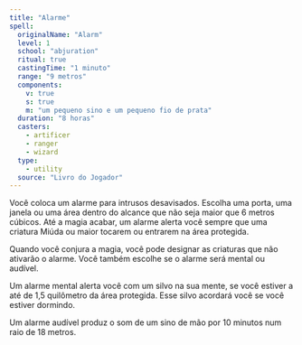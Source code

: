 ```yaml
---
title: "Alarme"
spell:
  originalName: "Alarm"
  level: 1
  school: "abjuration"
  ritual: true
  castingTime: "1 minuto"
  range: "9 metros"
  components:
    v: true
    s: true
    m: "um pequeno sino e um pequeno fio de prata"
  duration: "8 horas"
  casters:
    - artificer
    - ranger
    - wizard
  type:
    - utility
  source: "Livro do Jogador"
---
```


Você coloca um alarme para intrusos desavisados. Escolha uma porta, uma janela ou uma área dentro do alcance que não seja maior que 6 metros cúbicos. Até a magia acabar, um alarme alerta você sempre que uma criatura Miúda ou maior tocarem ou entrarem na área protegida.

Quando você conjura a magia, você pode designar as criaturas que não ativarão o alarme. Você também escolhe se o alarme será mental ou audível.

Um alarme mental alerta você com um silvo na sua mente, se você estiver a até de 1,5 quilômetro da área protegida. Esse silvo acordará você se você estiver dormindo.

Um alarme audível produz o som de um sino de mão por 10 minutos num raio de 18 metros.
